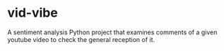 # vid-vibe
A sentiment analysis Python project that examines comments of a given youtube video to check the general reception of it.
